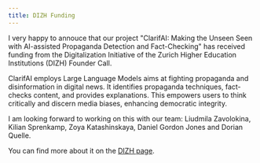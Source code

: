 ```yaml
---
title: DIZH Funding
---
```


I very happy to annouce that our project "ClarifAI: Making the Unseen Seen with AI-assisted Propaganda Detection and Fact-Checking" has received funding from the Digitalization Initiative of the Zurich Higher Education Institutions (DIZH) Founder Call.

ClarifAI employs Large Language Models aims at fighting propaganda and disinformation in digital news. It identifies propaganda techniques, fact-checks content, and provides explanations. This empowers users to think critically and discern media biases, enhancing democratic integrity.

I am looking forward to working on this with our team: Liudmila Zavolokina, Kilian Sprenkamp, Zoya Katashinskaya, Daniel Gordon Jones and Dorian Quelle.

You can find more about it on the [DIZH page](https://dizh.ch/en/2023/12/21/clarifai-making-the-unseen-seen-with-an-ai-assisted-propaganda-detection-and-fact-checking/).
